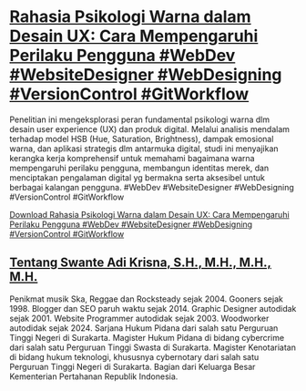 # [Rahasia Psikologi Warna dalam Desain UX: Cara Mempengaruhi Perilaku Pengguna #WebDev #WebsiteDesigner #WebDesigning #VersionControl #GitWorkflow](https://swanteadikrisna.com/webdev/website/1/rahasia-psikologi-warna-dalam-desain-ux-cara-mempengaruhi-perilaku-pengguna/)

Penelitian ini mengeksplorasi peran fundamental psikologi warna dlm desain user experience (UX) dan produk digital. Melalui analisis mendalam terhadap model HSB (Hue, Saturation, Brightness), dampak emosional warna, dan aplikasi strategis dlm antarmuka digital, studi ini menyajikan kerangka kerja komprehensif untuk memahami bagaimana warna mempengaruhi perilaku pengguna, membangun identitas merek, dan menciptakan pengalaman digital yg bermakna serta aksesibel untuk berbagai kalangan pengguna. #WebDev #WebsiteDesigner #WebDesigning #VersionControl #GitWorkflow 

[Download Rahasia Psikologi Warna dalam Desain UX: Cara Mempengaruhi Perilaku Pengguna #WebDev #WebsiteDesigner #WebDesigning #VersionControl #GitWorkflow](https://swanteadikrisna.com/webdev/website/1/rahasia-psikologi-warna-dalam-desain-ux-cara-mempengaruhi-perilaku-pengguna/)


## [Tentang Swante Adi Krisna, S.H., M.H., M.H., M.H.](https://swanteadikrisna.com/)

Penikmat musik Ska, Reggae dan Rocksteady sejak 2004. Gooners sejak 1998. Blogger dan SEO paruh waktu sejak 2014. Graphic Designer autodidak sejak 2001. Website Programmer autodidak sejak 2003. Woodworker autodidak sejak 2024. Sarjana Hukum Pidana dari salah satu Perguruan Tinggi Negeri di Surakarta. Magister Hukum Pidana di bidang cybercrime dari salah satu Perguruan Tinggi Swasta di Surakarta. Magister Kenotariatan di bidang hukum teknologi, khususnya cybernotary dari salah satu Perguruan Tinggi Negeri di Surakarta. Bagian dari Keluarga Besar Kementerian Pertahanan Republik Indonesia.